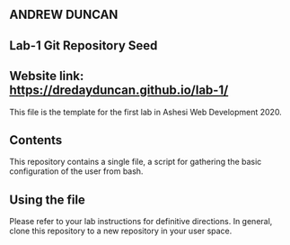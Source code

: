 ## ANDREW DUNCAN

## Lab-1 Git Repository Seed

## Website link: https://dredayduncan.github.io/lab-1/

This file is the template for the first lab in Ashesi Web Development 2020.

## Contents

This repository contains a single file, a script for gathering the basic configuration of the user from bash.

## Using the file

Please refer to your lab instructions for definitive directions. In general, clone this repository to a new repository in your user space.
